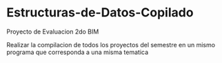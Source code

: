 # Estructuras-de-Datos-Copilado
Proyecto de Evaluacion 2do BIM

Realizar la compilacion de todos los proyectos del semestre en un mismo programa que corresponda a una misma tematica
